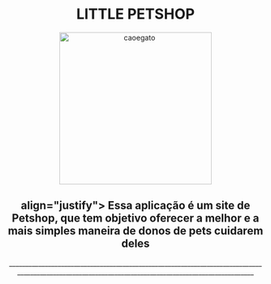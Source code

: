 <h1 align="center"> LITTLE PETSHOP </h1>



<div align="center">
    <img width= 300px title="caoegato" src="https://github.com/Victor-Matoso/littlepetshop/assets/126249122/7471f9ea-c9d0-42c2-8f64-20b80f5c1c95"/>
<div>


<center><h2>align="justify"> Essa aplicação é um site de Petshop, que tem objetivo oferecer a melhor e a mais simples maneira de donos de pets cuidarem deles </h2></center>
<center>_______________________________________________________________________________________________________________________________________________________</center>
